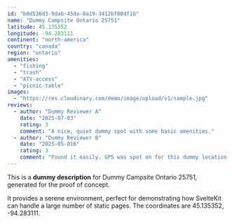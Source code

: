 ```yaml
---
id: "b0d536d3-9dab-45da-8a19-3412bf00df1b"
name: "Dummy Campsite Ontario 25751"
latitude: 45.135352
longitude: -94.283111
continent: "north-america"
country: "canada"
region: "ontario"
amenities:
  - "fishing"
  - "trash"
  - "ATV-access"
  - "picnic-table"
images:
  - "https://res.cloudinary.com/demo/image/upload/v1/sample.jpg"
reviews:
  - author: "Dummy Reviewer A"
    date: "2025-07-03"
    rating: 3
    comment: "A nice, quiet dummy spot with some basic amenities."
  - author: "Dummy Reviewer B"
    date: "2025-05-016"
    rating: 3
    comment: "Found it easily. GPS was spot on for this dummy location."
---
```


This is a **dummy description** for Dummy Campsite Ontario 25751, generated for the proof of concept.

It provides a serene environment, perfect for demonstrating how SvelteKit can handle a large number of static pages. The coordinates are 45.135352, -94.283111.
